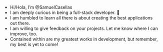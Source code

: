 - Hi/Hola, I’m @SamuelCasellas
- I am deeply curious in being a full-stack developer. 💪
- I am humbled to learn all there is about creating the best applications out there.
- I am willing to give feedback on your projects. Let me know where I can improve, too.
- Contained within are my greatest works in development, but remember, my best is yet to come! 

<!---
SamuelCasellas/SamuelCasellas is a ✨ special ✨ repository because its `README.md` (this file) appears on your GitHub profile.
You can click the Preview link to take a look at your changes.
--->
